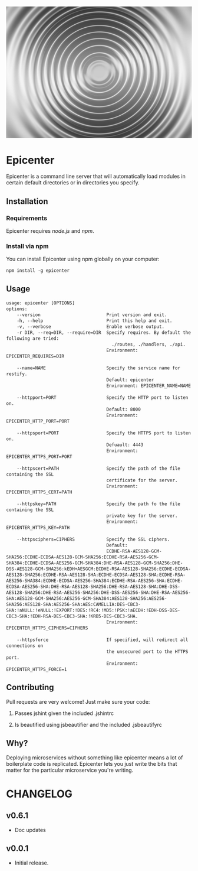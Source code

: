 ![Epicenter](/epicenter.jpg?raw=true)

Epicenter
=========

Epicenter is a command line server that will automatically load modules in certain default
directories or in directories you specify.

## Installation

### Requirements

Epicenter requires *node.js* and *npm*.

### Install via npm

You can install Epicenter using npm globally on your computer:

```
npm install -g epicenter
```

## Usage

```
usage: epicenter [OPTIONS]
options:
    --version                         Print version and exit.
    -h, --help                        Print this help and exit.
    -v, --verbose                     Enable verbose output.
    -r DIR, --req=DIR, --require=DIR  Specify requires. By default the following are tried:
                                        ./routes, ./handlers, ./api.
                                      Environment: EPICENTER_REQUIRES=DIR

    --name=NAME                       Specify the service name for restify.
                                      Default: epicenter
                                      Environment: EPICENTER_NAME=NAME

    --httpport=PORT                   Specify the HTTP port to listen on.
                                      Default: 8000
                                      Environment: EPICENTER_HTTP_PORT=PORT

    --httpsport=PORT                  Specify the HTTPS port to listen on.
                                      Defuault: 4443
                                      Environment: EPICENTER_HTTPS_PORT=PORT

    --httpscert=PATH                  Specify the path of the file containing the SSL
                                      certificate for the server.
                                      Environment: EPICENTER_HTTPS_CERT=PATH

    --httpskey=PATH                   Specify the path fo the file containing the SSL
                                      private key for the server.
                                      Environment: EPICENTER_HTTPS_KEY=PATH

    --httpsciphers=CIPHERS            Specify the SSL ciphers.
                                      Default:
                                      ECDHE-RSA-AES128-GCM-SHA256:ECDHE-ECDSA-AES128-GCM-SHA256:ECDHE-RSA-AES256-GCM-SHA384:ECDHE-ECDSA-AES256-GCM-SHA384:DHE-RSA-AES128-GCM-SHA256:DHE-DSS-AES128-GCM-SHA256:kEDH+AESGCM:ECDHE-RSA-AES128-SHA256:ECDHE-ECDSA-AES128-SHA256:ECDHE-RSA-AES128-SHA:ECDHE-ECDSA-AES128-SHA:ECDHE-RSA-AES256-SHA384:ECDHE-ECDSA-AES256-SHA384:ECDHE-RSA-AES256-SHA:ECDHE-ECDSA-AES256-SHA:DHE-RSA-AES128-SHA256:DHE-RSA-AES128-SHA:DHE-DSS-AES128-SHA256:DHE-RSA-AES256-SHA256:DHE-DSS-AES256-SHA:DHE-RSA-AES256-SHA:AES128-GCM-SHA256:AES256-GCM-SHA384:AES128-SHA256:AES256-SHA256:AES128-SHA:AES256-SHA:AES:CAMELLIA:DES-CBC3-SHA:!aNULL:!eNULL:!EXPORT:!DES:!RC4:!MD5:!PSK:!aECDH:!EDH-DSS-DES-CBC3-SHA:!EDH-RSA-DES-CBC3-SHA:!KRB5-DES-CBC3-SHA.
                                      Environment: EPICENTER_HTTPS_CIPHERS=CIPHERS

    --httpsforce                      If specified, will redirect all connections on
                                      the unsecured port to the HTTPS port.
                                      Environment: EPICENTER_HTTPS_FORCE=1
```

## Contributing

Pull requests are very welcome! Just make sure your code:

1) Passes jshint given the included .jshintrc

2) Is beautified using jsbeautifier and the included .jsbeautifyrc

## Why?

Deploying microservices without something like epicenter means a lot of boilerplate
code is replicated. Epicenter lets you just write the bits that matter for the
particular microservice you're writing.

# CHANGELOG

v0.6.1
------
- Doc updates

v0.0.1
------
- Initial release.
